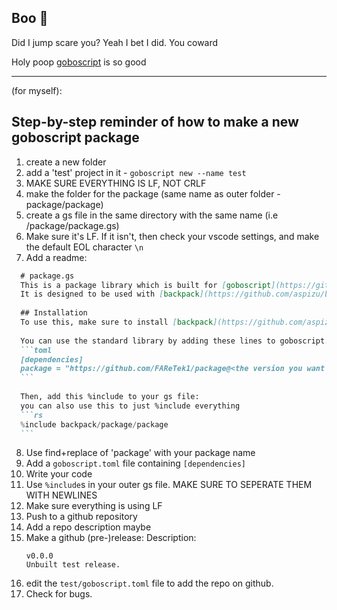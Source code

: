 ## Boo 👻
Did I jump scare you? Yeah I bet I did. You coward

Holy poop [goboscript](https://github.com/aspizu/goboscript) is so good

---

(for myself):
## Step-by-step reminder of how to make a new goboscript package
1. create a new folder
2. add a 'test' project in it - `goboscript new --name test`
3. MAKE SURE EVERYTHING IS LF, NOT CRLF
4. make the folder for the package (same name as outer folder - package/package)
5. create a gs file in the same directory with the same name (i.e /package/package.gs)
6. Make sure it's LF. If it isn't, then check your vscode settings, and make the default EOL character `\n`
7. Add a readme:
~~~md
  # package.gs
  This is a package library which is built for [goboscript](https://github.com/aspizu/goboscript).
  It is designed to be used with [backpack](https://github.com/aspizu/backpack)
  
  ## Installation
  To use this, make sure to install [backpack](https://github.com/aspizu/backpack)
  
  You can use the standard library by adding these lines to goboscript.toml:
  ```toml
  [dependencies]
  package = "https://github.com/FAReTek1/package@<the version you want to use>"
  ```
  
  Then, add this %include to your gs file:
  you can also use this to just %include everything
  ```rs
  %include backpack/package/package
  ```
~~~
8. Use find+replace of 'package' with your package name
9. Add a `goboscript.toml` file containing `[dependencies]`
10. Write your code
11. Use `%include`s in your outer gs file. MAKE SURE TO SEPERATE THEM WITH NEWLINES
12. Make sure everything is using LF
13. Push to a github repository
14. Add a repo description maybe
15. Make a github (pre-)release:
    Description:
    ```
    v0.0.0
    Unbuilt test release.
    ```
16. edit the `test/goboscript.toml` file to add the repo on github.
17. Check for bugs.
